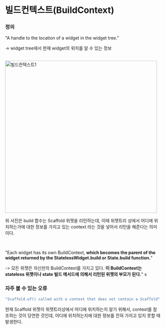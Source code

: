# 빌드컨텍스트(BuildContext)

### 정의

"A handle to the location of a widget in the widget tree."    

-> widget tree에서 현재 widget의 위치를 알 수 있는 정보

<br>

<img width="491" alt="빌드컨텍스트1" src="https://user-images.githubusercontent.com/86466976/146136049-92486bf1-6cb8-4ca4-97f0-59a917b771bb.png">

<br>

위 사진은 build 함수는 Scaffold 위젯을 리턴하는데, 이때 위젯트리 상에서 어디에 위치하는가에 대한 정보를 가지고 있는 context 라는 것을 넣어서 리턴을 해준다는 의미이다. 

<br>

"Each widget has its own BuildContext, **which becomes the parent of the widget returned by the StatelessWidget.build or State.build function.**"

-> 모든 위젯은 자신만의 BuildContext를 가지고 있다. **이 BuildContext는 stateless 위젯이나 state 빌드 메서드에 의해서 리턴된 위젯의 부모가 된다.**"
s
### 자주 볼 수 있는 오류

```dart
"Scaffold.of() called with a context that does not contain a Scaffold"
```

현재 Scaffold 위젯이 위젯트리상에서 어디에 위치하는지 알기 위해서, context를 참조하는 것이 당연한 것인데, 어디에 위치하는지에 대한 정보를 전혀 가지고 있지 못할 때 발생한다. 